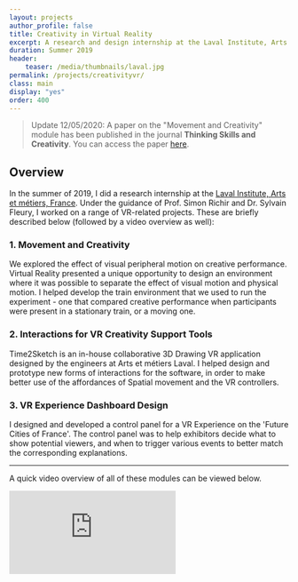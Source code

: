 ```yaml
---
layout: projects
author_profile: false
title: Creativity in Virtual Reality
excerpt: A research and design internship at the Laval Institute, Arts et métiers, France.
duration: Summer 2019
header:
    teaser: /media/thumbnails/laval.jpg
permalink: /projects/creativityvr/
class: main
display: "yes"
order: 400
---
```


> Update 12/05/2020: A paper on the "Movement and Creativity" module has been published in the journal **Thinking Skills and Creativity**. You can access the paper [here](/media/TSC_Paper.pdf).


## Overview
In the summer of 2019, I did a research internship at the [Laval Institute, Arts et métiers, France](https://artsetmetiers.fr/en/institut/laval). Under the guidance of Prof. Simon Richir and Dr. Sylvain Fleury, I worked on a range of VR-related projects. These are briefly described below (followed by a video overview as well): 

### 1. Movement and Creativity
We explored the effect of visual peripheral motion on creative performance. Virtual Reality presented a unique opportunity to design an environment where it was possible to separate the effect of visual motion and physical motion. I helped develop the train environment that we used to run the experiment - one that compared creative performance when participants were present in a stationary train, or a moving one.

### 2. Interactions for VR Creativity Support Tools
Time2Sketch is an in-house collaborative 3D Drawing VR application designed by the engineers at Arts et métiers Laval. I helped design and prototype new forms of interactions for the software, in order to make better use of the affordances of Spatial movement and the VR controllers. 

### 3. VR Experience Dashboard Design
I designed and developed a control panel for a VR Experience on the 'Future Cities of France'. The control panel was to help exhibitors decide what to show potential viewers, and when to trigger various events to better match the corresponding explanations.

---

A quick video overview of all of these modules can be viewed below.

<iframe class = "video" src="https://www.youtube.com/embed/AYCyLVIs5e8" frameborder="0" allow="accelerometer; autoplay; encrypted-media; gyroscope; picture-in-picture" allowfullscreen></iframe>

